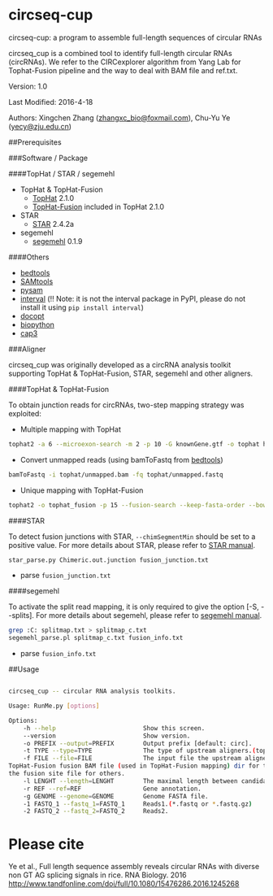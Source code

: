 # circseq-cup
circseq-cup: a program to assemble full-length sequences of circular RNAs

circseq_cup is a combined tool to identify full-length circular RNAs (circRNAs).
We refer to the CIRCexplorer algorithm from Yang Lab for Tophat-Fusion pipeline and the way to deal with BAM file and ref.txt.

Version: 1.0

Last Modified: 2016-4-18

Authors: Xingchen Zhang (zhangxc_bio@foxmail.com), Chu-Yu Ye (yecy@zju.edu.cn)

##Prerequisites

###Software / Package

####TopHat / STAR / segemehl

* TopHat & TopHat-Fusion
    + [TopHat](http://ccb.jhu.edu/software/tophat/index.shtml) 2.1.0
    + [TopHat-Fusion](http://ccb.jhu.edu/software/tophat/fusion_index.html) included in TopHat 2.1.0
* STAR
    + [STAR](https://github.com/alexdobin/STAR) 2.4.2a
* segemehl
    + [segemehl](http://www.bioinf.uni-leipzig.de/Software/segemehl) 0.1.9

####Others
* [bedtools](https://github.com/arq5x/bedtools2)
* [SAMtools](http://samtools.sourceforge.net)
* [pysam](https://github.com/pysam-developers/pysam)
* [interval](https://github.com/kepbod/interval) (:bangbang: Note: it is not the interval package in PyPI, please do not install it using `pip install interval`)
* [docopt](https://github.com/docopt/docopt)
* [biopython](https://pypi.python.org/pypi/biopython/1.65)
* [cap3](http://seq.cs.iastate.edu/cap3.html)


###Aligner

circseq_cup was originally developed as a circRNA analysis toolkit supporting TopHat & TopHat-Fusion, STAR, segemehl and other aligners.


####TopHat & TopHat-Fusion

To obtain junction reads for circRNAs, two-step mapping strategy was exploited:

* Multiple mapping with TopHat

```bash
tophat2 -a 6 --microexon-search -m 2 -p 10 -G knownGene.gtf -o tophat hg19_bowtie2_index RNA_seq.fastq
```

* Convert unmapped reads (using bamToFastq from [bedtools](https://github.com/arq5x/bedtools2))

```bash
bamToFastq -i tophat/unmapped.bam -fq tophat/unmapped.fastq
```

* Unique mapping with TopHat-Fusion

```bash
tophat2 -o tophat_fusion -p 15 --fusion-search --keep-fasta-order --bowtie1 --no-coverage-search hg19_bowtie1_index tophat/unmapped.fastq
```

####STAR

To detect fusion junctions with STAR, `--chimSegmentMin` should be set to a positive value. For more details about STAR, please refer to [STAR manual](https://github.com/alexdobin/STAR/blob/master/doc/STARmanual.pdf).

```bash
star_parse.py Chimeric.out.junction fusion_junction.txt
```

* parse `fusion_junction.txt`


####segemehl

To activate the split read mapping, it is only required to give the option [-S, --splits]. For more details about segemehl, please refer to [segemehl manual](http://www.bioinf.uni-leipzig.de/Software/segemehl/segemehl_manual_0_1_7.pdf).

```bash
grep :C: splitmap.txt > splitmap_c.txt
segemehl_parse.pl splitmap_c.txt fusion_info.txt
```

* parse `fusion_info.txt`

##Usage

```bash

circseq_cup -- circular RNA analysis toolkits.

Usage: RunMe.py [options]

Options:
    -h --help                        Show this screen.
    --version                        Show version.
    -o PREFIX --output=PREFIX        Output prefix [default: circ].
    -t TYPE --type=TYPE              The type of upstream aligners.(tophat_fusion or others) [default: others]
    -f FILE --file=FILE              The input file the upstream aligner made.\
TopHat-Fusion fusion BAM file (used in TopHat-Fusion mapping) dir for tophat_fusion, \
the fusion site file for others.
    -l LENGHT --length=LENGHT        The maximal length between candidate start and end [default: 5000].
    -r REF --ref=REF                 Gene annotation.
    -g GENOME --genome=GENOME        Genome FASTA file.    
    -1 FASTQ_1 --fastq_1=FASTQ_1     Reads1.(*.fastq or *.fastq.gz)
    -2 FASTQ_2 --fastq_2=FASTQ_2     Reads2.
```


# Please cite
Ye et al., Full length sequence assembly reveals circular RNAs with diverse non GT AG splicing signals in rice. RNA Biology. 2016
http://www.tandfonline.com/doi/full/10.1080/15476286.2016.1245268
